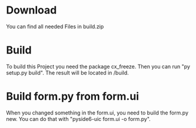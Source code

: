 # Download
You can find all needed Files in build.zip

# Build
To build this Project you need the package cx_freeze.
Then you can run "py setup.py build". The result will be located in /build.  

# Build form.py from form.ui
When you changed something in the form.ui, you need to build the form.py new.
You can do that with "pyside6-uic form.ui -o form.py".